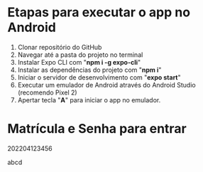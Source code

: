 # Etapas para executar o app no Android
1. Clonar repositório do GitHub
2. Navegar até a pasta do projeto no terminal
3. Instalar Expo CLI com "**npm i -g expo-cli**"
4. Instalar as dependências do projeto com "**npm i**"
5. Iniciar o servidor de desenvolvimento com "**expo start**"
6. Executar um emulador de Android através do Android Studio (recomendo Pixel 2)
7. Apertar tecla "**A**" para iniciar o app no emulador.

# Matrícula e Senha para entrar
202204123456

abcd
